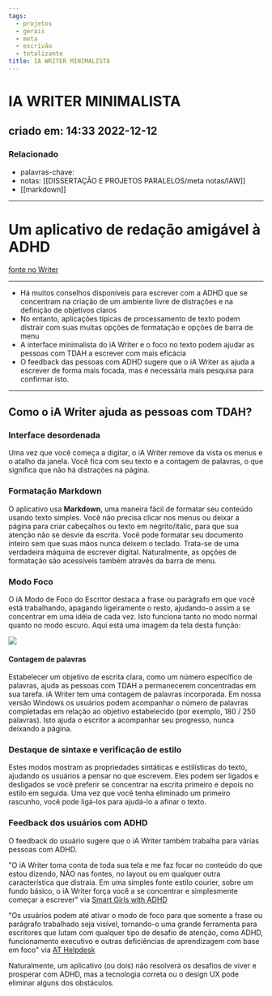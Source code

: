 ```yaml
---
tags:
  - projetos
  - gerais
  - meta
  - escrivão
  - totalizante
title: IA WRITER MINIMALISTA
---
```

# IA WRITER MINIMALISTA
## criado em: 14:33 2022-12-12

### Relacionado
- palavras-chave: 
- notas: [[DISSERTAÇÃO E PROJETOS PARALELOS/meta notas/IAW]]
- [[markdown]]
---
# Um aplicativo de redação amigável à ADHD
 [fonte no Writer](https://ia.net/topics/category/writer)

---
 - Há muitos conselhos disponíveis para escrever com a ADHD que se concentram na criação de um ambiente livre de distrações e na definição de objetivos claros
- No entanto, aplicações típicas de processamento de texto podem distrair com suas muitas opções de formatação e opções de barra de menu
- A interface minimalista do iA Writer e o foco no texto podem ajudar as pessoas com TDAH a escrever com mais eficácia
- O feedback das pessoas com ADHD sugere que o iA Writer as ajuda a escrever de forma mais focada, mas é necessária mais pesquisa para confirmar isto.

---

## Como o iA Writer ajuda as pessoas com TDAH?
### Interface desordenada

Uma vez que você começa a digitar, o iA Writer remove da vista os menus e o atalho da janela. Você fica com seu texto e a contagem de palavras, o que significa que não há distrações na página.

### Formatação Markdown

O aplicativo usa **Markdown**, uma maneira fácil de formatar seu conteúdo usando texto simples. Você não precisa clicar nos menus ou deixar a página para criar cabeçalhos ou texto em negrito/italic, para que sua atenção não se desvie da escrita. Você pode formatar seu documento inteiro sem que suas mãos nunca deixem o teclado. Trata-se de uma verdadeira máquina de escrever digital. Naturalmente, as opções de formatação são acessíveis também através da barra de menu.

### Modo Foco

O iA Modo de Foco do Escritor destaca a frase ou parágrafo em que você está trabalhando, apagando ligeiramente o resto, ajudando-o assim a se concentrar em uma idéia de cada vez. Isto funciona tanto no modo normal quanto no modo escuro. Aqui está uma imagem da tela desta função:


![](https://ia.net/wp-content/uploads/2021/03/dk-w-count-1.png)

#### Contagem de palavras

Estabelecer um objetivo de escrita clara, como um número específico de palavras, ajuda as pessoas com TDAH a permanecerem concentradas em sua tarefa. iA Writer tem uma contagem de palavras incorporada. Em nossa versão Windows os usuários podem acompanhar o número de palavras completadas em relação ao objetivo estabelecido (por exemplo, 180 / 250 palavras). Isto ajuda o escritor a acompanhar seu progresso, nunca deixando a página.

### Destaque de sintaxe e verificação de estilo

Estes modos mostram as propriedades sintáticas e estilísticas do texto, ajudando os usuários a pensar no que escrevem. Eles podem ser ligados e desligados se você preferir se concentrar na escrita primeiro e depois no estilo em seguida. Uma vez que você tenha eliminado um primeiro rascunho, você pode ligá-los para ajudá-lo a afinar o texto.

### Feedback dos usuários com ADHD

O feedback do usuário sugere que o iA Writer também trabalha para várias pessoas com ADHD.

"O iA Writer toma conta de toda sua tela e me faz focar no conteúdo do que estou dizendo, NÃO nas fontes, no layout ou em qualquer outra característica que distraia. Em uma simples fonte estilo courier, sobre um fundo básico, o iA Writer força você a se concentrar e simplesmente começar a escrever" via [Smart Girls with ADHD](https://smartgirlswithadhd.com/)

"Os usuários podem até ativar o modo de foco para que somente a frase ou parágrafo trabalhado seja visível, tornando-o uma grande ferramenta para escritores que lutam com qualquer tipo de desafio de atenção, como ADHD, funcionamento executivo e outras deficiências de aprendizagem com base em foco" via [AT Helpdesk](https://athelpdesk.org/)

Naturalmente, um aplicativo (ou dois) não resolverá os desafios de viver e prosperar com ADHD, mas a tecnologia correta ou o design UX pode eliminar alguns dos obstáculos.